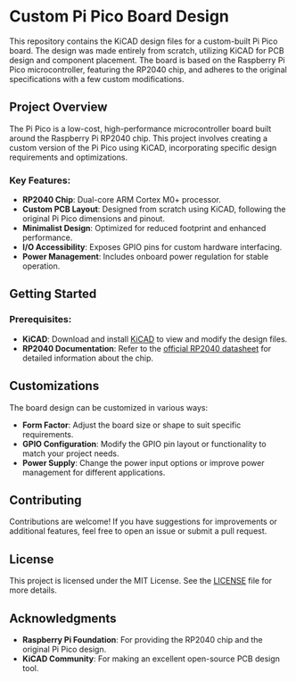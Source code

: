 # Custom Pi Pico Board Design

This repository contains the KiCAD design files for a custom-built Pi Pico board. The design was made entirely from scratch, utilizing KiCAD for PCB design and component placement. The board is based on the Raspberry Pi Pico microcontroller, featuring the RP2040 chip, and adheres to the original specifications with a few custom modifications.

## Project Overview

The Pi Pico is a low-cost, high-performance microcontroller board built around the Raspberry Pi RP2040 chip. This project involves creating a custom version of the Pi Pico using KiCAD, incorporating specific design requirements and optimizations.

### Key Features:
- **RP2040 Chip**: Dual-core ARM Cortex M0+ processor.
- **Custom PCB Layout**: Designed from scratch using KiCAD, following the original Pi Pico dimensions and pinout.
- **Minimalist Design**: Optimized for reduced footprint and enhanced performance.
- **I/O Accessibility**: Exposes GPIO pins for custom hardware interfacing.
- **Power Management**: Includes onboard power regulation for stable operation.
  
## Getting Started

### Prerequisites:
- **KiCAD**: Download and install [KiCAD](https://kicad.org/) to view and modify the design files.
- **RP2040 Documentation**: Refer to the [official RP2040 datasheet](https://www.raspberrypi.org/documentation/rp2040) for detailed information about the chip.
  
## Customizations

The board design can be customized in various ways:
- **Form Factor**: Adjust the board size or shape to suit specific requirements.
- **GPIO Configuration**: Modify the GPIO pin layout or functionality to match your project needs.
- **Power Supply**: Change the power input options or improve power management for different applications.

## Contributing

Contributions are welcome! If you have suggestions for improvements or additional features, feel free to open an issue or submit a pull request.

## License

This project is licensed under the MIT License. See the [LICENSE](./LICENSE) file for more details.

## Acknowledgments

- **Raspberry Pi Foundation**: For providing the RP2040 chip and the original Pi Pico design.
- **KiCAD Community**: For making an excellent open-source PCB design tool.


